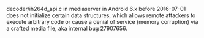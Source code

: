 decoder/ih264d_api.c in mediaserver in Android 6.x before 2016-07-01 does not initialize certain data structures, which allows remote attackers to execute arbitrary code or cause a denial of service (memory corruption) via a crafted media file, aka internal bug 27907656.